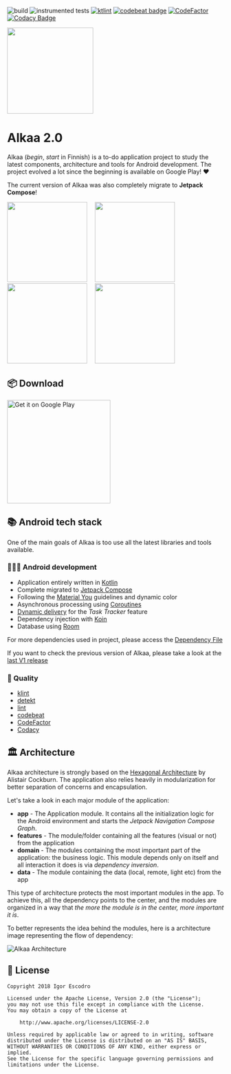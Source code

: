 ![build](https://github.com/igorescodro/alkaa/actions/workflows/build.yml/badge.svg)
![instrumented tests](https://github.com/igorescodro/alkaa/actions/workflows/android_tests.yml/badge.svg)
<a href="https://ktlint.github.io/"><img src="https://img.shields.io/badge/code%20style-%E2%9D%A4-FF4081.svg" alt="ktlint"></a>
[![codebeat badge](https://codebeat.co/badges/5dce2515-5fa7-4885-bfab-2a2905d84ee5)](https://codebeat.co/projects/github-com-igorescodro-alkaa-main)
[![CodeFactor](https://www.codefactor.io/repository/github/igorescodro/alkaa/badge/main)](https://www.codefactor.io/repository/github/igorescodro/alkaa/overview/main)
[![Codacy Badge](https://api.codacy.com/project/badge/Grade/d88ab7250f1a4e9fb0a96dec11a0c2cd)](https://www.codacy.com/manual/igorescodro/alkaa?utm_source=github.com&amp;utm_medium=referral&amp;utm_content=igorescodro/alkaa&amp;utm_campaign=Badge_Grade)

<img src="app/src/main/ic_launcher-web.png" width="200">

# Alkaa 2.0

Alkaa (_begin_, _start_ in Finnish) is a to-do application project to study the latest components,
architecture and tools for Android development. The project evolved a lot since the beginning is
available on Google Play! :heart:

The current version of Alkaa was also completely migrate to **Jetpack Compose**!


<img src="https://play-lh.googleusercontent.com/tzN8wqrM0YpcCbsFP9ttzln48nf2bz8EUcUtrAjf2v7YheAz3SNg5Xz36zJVuVjghBY=w1920-h995" width="186">  <img src="https://play-lh.googleusercontent.com/_W5kBODa9LQVTp0T0eviIWs-ajD3yiX-VdJKwogMGQpBI2eUrjThwvI1TNzyggQSlLA=w1920-h995" width="186">  <img src="https://play-lh.googleusercontent.com/mkhrcsfHAK8pPEKkUIMaq0FWYD8MYR6oYzhDB8l2jtX6XQXcUneed1TRWXAhtt_YMcA=w1920-h995" width="186">  <img src="https://play-lh.googleusercontent.com/041NuKD-ODmBsEMW9sgzIL6cWf4RRDPV_uVOkCo031YY8vTImw-uEdv6bU_buxBTr9MR=w1920-h995" width="186"> 

## 📦 Download

<a href='https://play.google.com/store/apps/details?id=com.escodro.alkaa'><img alt='Get it on Google Play' src='https://play.google.com/intl/en_us/badges/images/generic/en_badge_web_generic.png' width=240/></a>

## 📚 Android tech stack

One of the main goals of Alkaa is too use all the latest libraries and tools available.

### 🧑🏻‍💻 Android development

- Application entirely written in [Kotlin](https://kotlinlang.org)
- Complete migrated to [Jetpack Compose](https://developer.android.com/jetpack/compose)
- Following the [Material You](https://m3.material.io/) guidelines and dynamic color
- Asynchronous processing using [Coroutines](https://kotlin.github.io/kotlinx.coroutines/)
- [Dynamic delivery](https://developer.android.com/guide/playcore/feature-delivery) for the _Task
  Tracker_ feature
- Dependency injection with [Koin](https://insert-koin.io)
- Database using [Room](https://developer.android.com/topic/libraries/architecture/room)

For more dependencies used in project, please access the
[Dependency File](https://github.com/igorescodro/alkaa/blob/main/buildSrc/src/main/java/Dependencies.kt)

If you want to check the previous version of Alkaa, please take a look at
the [last V1 release](https://github.com/igorescodro/alkaa/tree/v1.7.0)

### 🧪 Quality

- [klint](https://github.com/shyiko/ktlint)
- [detekt](https://github.com/arturbosch/detekt)
- [lint](https://developer.android.com/studio/write/lint)
- [codebeat](https://codebeat.co)
- [CodeFactor](https://www.codefactor.io/)
- [Codacy](http://codacy.com)

## 🏛 Architecture

Alkaa architecture is strongly based on
the [Hexagonal Architecture](https://alistair.cockburn.us/hexagonal-architecture/) by Alistair
Cockburn. The application also relies heavily in modularization for better separation of concerns
and encapsulation.

Let's take a look in each major module of the application:

* **app** - The Application module. It contains all the initialization logic for the Android
  environment and starts the _Jetpack Navigation Compose Graph_.
* **features** - The module/folder containing all the features (visual or not) from the application
* **domain** - The modules containing the most important part of the application: the business
  logic. This module depends only on itself and all interaction it does is via _dependency
  inversion_.
* **data** - The module containing the data (local, remote, light etc) from the app

This type of architecture protects the most important modules in the app. To achieve this, all the
dependency points to the center, and the modules are organized in a way that
_the more the module is in the center, more important it is_.

To better represents the idea behind the modules, here is a architecture image representing the flow
of dependency:

![Alkaa Architecture](assets/alkaa-2-0-architecture.png)

## 📃 License

```
Copyright 2018 Igor Escodro

Licensed under the Apache License, Version 2.0 (the "License");
you may not use this file except in compliance with the License.
You may obtain a copy of the License at

    http://www.apache.org/licenses/LICENSE-2.0

Unless required by applicable law or agreed to in writing, software
distributed under the License is distributed on an "AS IS" BASIS,
WITHOUT WARRANTIES OR CONDITIONS OF ANY KIND, either express or implied.
See the License for the specific language governing permissions and
limitations under the License.
```
